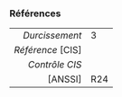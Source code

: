 ### Références

|                 |    |
|----------------:|:---|
|   *Durcissement*| 3 |
|*Référence* [CIS]|  |
|   *Contrôle CIS*|  |
|          [ANSSI]| R24 |
